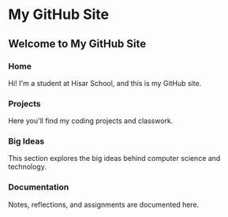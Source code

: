 # My GitHub Site

## Welcome to My GitHub Site

### Home
Hi! I'm a student at Hisar School, and this is my GitHub site.</p>

### Projects
Here you'll find my coding projects and classwork.

### Big Ideas
This section explores the big ideas behind computer science and technology.</p>

### Documentation
Notes, reflections, and assignments are documented here.

